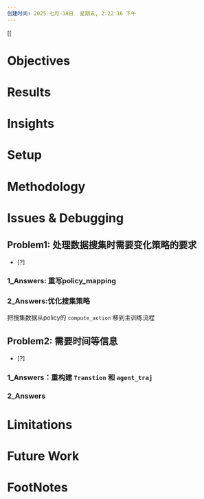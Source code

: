 ```yaml
---
创建时间: 2025-七月-18日  星期五, 2:22:16 下午
---
```

[[


# Objectives
# Results
# Insights
# Setup
# Methodology
# Issues & Debugging

## Problem1: 处理数据搜集时需要变化策略的要求
- [?] 

### 1_Answers: 重写policy_mapping


### 2_Answers:优化搜集策略
把搜集数据从policy的 `compute_action` 移到主训练流程


## Problem2: 需要时间等信息
- [?] 

### 1_Answers：重构建 `Transtion` 和 `agent_traj`


### 2_Answers



# Limitations
# Future Work
# FootNotes